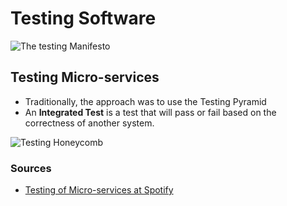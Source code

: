 # Testing Software

![The testing Manifesto](http://www.growingagile.co.za/wp-content/uploads/2015/04/TestingManifesto-1024x512.jpg)

## Testing Micro-services

-   Traditionally, the approach was to use the Testing Pyramid
-   An **Integrated Test** is a test that will pass or fail based on the correctness of another system.

![Testing Honeycomb](https://spotifylabscom.files.wordpress.com/2018/02/microservices-testing-honeycomb-2.png?w=310&h=308)

### Sources

-   [Testing of Micro-services at Spotify](https://labs.spotify.com/2018/01/11/testing-of-microservices/)
